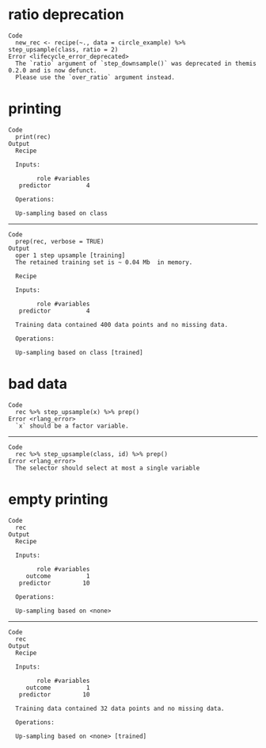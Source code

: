 # ratio deprecation

    Code
      new_rec <- recipe(~., data = circle_example) %>% step_upsample(class, ratio = 2)
    Error <lifecycle_error_deprecated>
      The `ratio` argument of `step_downsample()` was deprecated in themis 0.2.0 and is now defunct.
      Please use the `over_ratio` argument instead.

# printing

    Code
      print(rec)
    Output
      Recipe
      
      Inputs:
      
            role #variables
       predictor          4
      
      Operations:
      
      Up-sampling based on class

---

    Code
      prep(rec, verbose = TRUE)
    Output
      oper 1 step upsample [training] 
      The retained training set is ~ 0.04 Mb  in memory.
      
      Recipe
      
      Inputs:
      
            role #variables
       predictor          4
      
      Training data contained 400 data points and no missing data.
      
      Operations:
      
      Up-sampling based on class [trained]

# bad data

    Code
      rec %>% step_upsample(x) %>% prep()
    Error <rlang_error>
      `x` should be a factor variable.

---

    Code
      rec %>% step_upsample(class, id) %>% prep()
    Error <rlang_error>
      The selector should select at most a single variable

# empty printing

    Code
      rec
    Output
      Recipe
      
      Inputs:
      
            role #variables
         outcome          1
       predictor         10
      
      Operations:
      
      Up-sampling based on <none>

---

    Code
      rec
    Output
      Recipe
      
      Inputs:
      
            role #variables
         outcome          1
       predictor         10
      
      Training data contained 32 data points and no missing data.
      
      Operations:
      
      Up-sampling based on <none> [trained]

